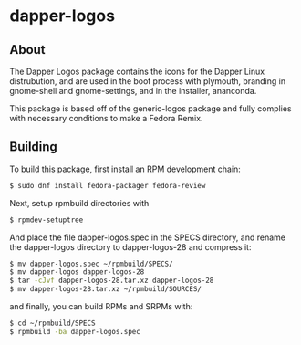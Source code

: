 # dapper-logos

## About
The Dapper Logos package contains the icons for the Dapper Linux distrubution, and are used in the boot process with plymouth, branding in gnome-shell and gnome-settings, and in the installer, ananconda.

This package is based off of the generic-logos package and fully complies with necessary conditions to make a Fedora Remix.

## Building
To build this package, first install an RPM development chain:

```bash
$ sudo dnf install fedora-packager fedora-review

```

Next, setup rpmbuild directories with

```bash
$ rpmdev-setuptree
```
And place the file dapper-logos.spec in the SPECS directory, and rename the dapper-logos directory to dapper-logos-28 and compress it:
```bash
$ mv dapper-logos.spec ~/rpmbuild/SPECS/
$ mv dapper-logos dapper-logos-28
$ tar -cJvf dapper-logos-28.tar.xz dapper-logos-28
$ mv dapper-logos-28.tar.xz ~/rpmbuild/SOURCES/
```

and finally, you can build RPMs and SRPMs with:
```bash
$ cd ~/rpmbuild/SPECS
$ rpmbuild -ba dapper-logos.spec
```


